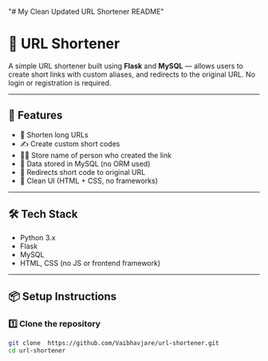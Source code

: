 "# My Clean Updated URL Shortener README" 
# 🔗 URL Shortener

A simple URL shortener built using **Flask** and **MySQL** — allows users to create short links with custom aliases, and redirects to the original URL. No login or registration is required.

---

## 🚀 Features

- 🔗 Shorten long URLs
- ✍️ Create custom short codes
- 🧑‍💻 Store name of person who created the link
- 💾 Data stored in MySQL (no ORM used)
- 🔁 Redirects short code to original URL
- 🎨 Clean UI (HTML + CSS, no frameworks)

---

## 🛠️ Tech Stack

- Python 3.x
- Flask
- MySQL
- HTML, CSS (no JS or frontend framework)

---

## 📦 Setup Instructions

### 1️⃣ Clone the repository

```bash
git clone  https://github.com/Vaibhavjare/url-shortener.git
cd url-shortener
